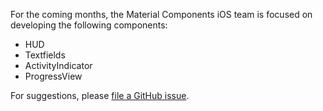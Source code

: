 For the coming months, the Material Components iOS team is focused on developing the following
components:

- HUD
- Textfields
- ActivityIndicator
- ProgressView

For suggestions, please [file a GitHub issue](https://github.com/google/material-components-ios/issues).
